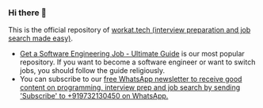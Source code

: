 ### Hi there 👋

This is the official repository of [workat.tech (interview preparation and job search made easy)](workat.tech).

- [Get a Software Engineering Job - Ultimate Guide](https://github.com/workattech/get-a-software-engineering-job) is our most popular repository. If you want to become a software engineer or want to switch jobs, you should follow the guide religiously.
- You can subscribe to our [free WhatsApp newsletter to receive good content on programming, interview prep and job search by sending 'Subscribe' to +919732130450 on WhatsApp.](https://api.whatsapp.com/send?phone=919732130450&text=Subscribe)
